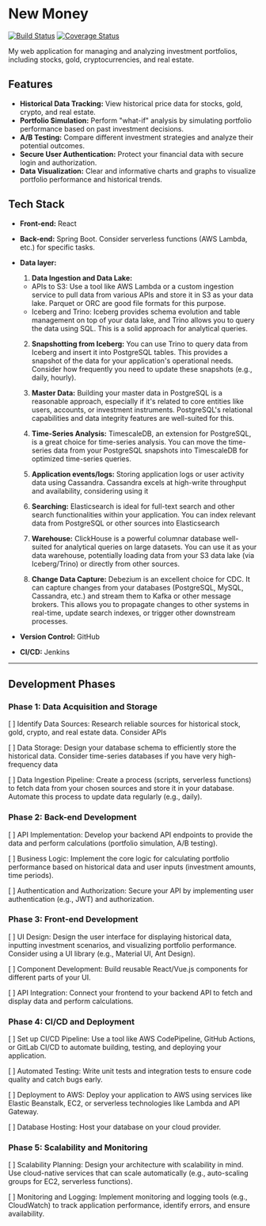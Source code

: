 # New Money

<!-- Need to implement -->
[![Build Status](https://travis-ci.org/your-username/your-repo.svg?branch=main)](https://travis-ci.org/your-username/your-repo) [![Coverage Status](https://coveralls.io/repos/github/your-username/your-repo/badge.svg?branch=main)](https://coveralls.io/github/your-username/your-repo?branch=main)


My web application for managing and analyzing investment portfolios, including stocks, gold, cryptocurrencies, and real estate.

## Features
- **Historical Data Tracking:** View historical price data for stocks, gold, crypto, and real estate.
- **Portfolio Simulation:**  Perform "what-if" analysis by simulating portfolio performance based on past investment decisions.
- **A/B Testing:** Compare different investment strategies and analyze their potential outcomes.
- **Secure User Authentication:**  Protect your financial data with secure login and authorization.
- **Data Visualization:**  Clear and informative charts and graphs to visualize portfolio performance and historical trends.

## Tech Stack
- **Front-end:** React
- **Back-end:** Spring Boot. Consider serverless functions (AWS Lambda, etc.) for specific tasks. 
- **Data layer:** 
    1. **Data Ingestion and Data Lake:**
    - APIs to S3: Use a tool like AWS Lambda or a custom ingestion service to pull data from various APIs and store it in S3 as your data lake. Parquet or ORC are good file formats for this purpose.
    - Iceberg and Trino: Iceberg provides schema evolution and table management on top of your data lake, and Trino allows you to query the data using SQL. This is a solid approach for analytical queries.

    2. **Snapshotting from Iceberg:** You can use Trino to query data from Iceberg and insert it into PostgreSQL tables. This provides a snapshot of the data for your application's operational needs. Consider how frequently you need to update these snapshots (e.g., daily, hourly).
    
    3. **Master Data:** Building your master data in PostgreSQL is a reasonable approach, especially if it's related to core entities like users, accounts, or investment instruments. PostgreSQL's relational capabilities and data integrity features are well-suited for this.

    4. **Time-Series Analysis:** TimescaleDB, an extension for PostgreSQL, is a great choice for time-series analysis. You can move the time-series data from your PostgreSQL snapshots into TimescaleDB for optimized time-series queries.

    5. **Application events/logs:** Storing application logs or user activity data using Cassandra. Cassandra excels at high-write throughput and availability, considering using it

    6. **Searching:** Elasticsearch is ideal for full-text search and other search functionalities within your application. You can index relevant data from PostgreSQL or other sources into Elasticsearch

    7. **Warehouse:** ClickHouse is a powerful columnar database well-suited for analytical queries on large datasets. You can use it as your data warehouse, potentially loading data from your S3 data lake (via Iceberg/Trino) or directly from other sources.

    8. **Change Data Capture:** Debezium is an excellent choice for CDC. It can capture changes from your databases (PostgreSQL, MySQL, Cassandra, etc.) and stream them to Kafka or other message brokers. This allows you to propagate changes to other systems in real-time, update search indexes, or trigger other downstream processes.

- **Version Control:** GitHub
- **CI/CD:** Jenkins
---
## Development Phases 
### Phase 1: Data Acquisition and Storage

[ ] Identify Data Sources: Research reliable sources for historical stock, gold, crypto, and real estate data. Consider APIs

[ ] Data Storage: Design your database schema to efficiently store the historical data. Consider time-series databases if you have very high-frequency data

[ ] Data Ingestion Pipeline: Create a process (scripts, serverless functions) to fetch data from your chosen sources and store it in your database. Automate this process to update data regularly (e.g., daily).

### Phase 2: Back-end Development

[ ] API Implementation: Develop your backend API endpoints to provide the data and perform calculations (portfolio simulation, A/B testing).

[ ] Business Logic: Implement the core logic for calculating portfolio performance based on historical data and user inputs (investment amounts, time periods).

[ ] Authentication and Authorization: Secure your API by implementing user authentication (e.g., JWT) and authorization.


### Phase 3: Front-end Development

[ ] UI Design: Design the user interface for displaying historical data, inputting investment scenarios, and visualizing portfolio performance. Consider using a UI library (e.g., Material UI, Ant Design).

[ ] Component Development: Build reusable React/Vue.js components for different parts of your UI.

[ ] API Integration: Connect your frontend to your backend API to fetch and display data and perform calculations.


### Phase 4: CI/CD and Deployment

[ ] Set up CI/CD Pipeline: Use a tool like AWS CodePipeline, GitHub Actions, or GitLab CI/CD to automate building, testing, and deploying your application.

[ ] Automated Testing: Write unit tests and integration tests to ensure code quality and catch bugs early.

[ ] Deployment to AWS: Deploy your application to AWS using services like Elastic Beanstalk, EC2, or serverless technologies like Lambda and API Gateway.

[ ] Database Hosting: Host your database on your cloud provider.

### Phase 5: Scalability and Monitoring

[ ] Scalability Planning: Design your architecture with scalability in mind. Use cloud-native services that can scale automatically (e.g., auto-scaling groups for EC2, serverless functions).

[ ] Monitoring and Logging: Implement monitoring and logging tools (e.g., CloudWatch) to track application performance, identify errors, and ensure availability.

